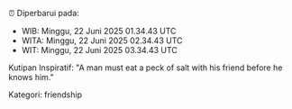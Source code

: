⏰ Diperbarui pada:
- WIB: Minggu, 22 Juni 2025 01.34.43 UTC
- WITA: Minggu, 22 Juni 2025 02.34.43 UTC
- WIT: Minggu, 22 Juni 2025 03.34.43 UTC

Kutipan Inspiratif:
"A man must eat a peck of salt with his friend before he knows him."


Kategori: friendship

